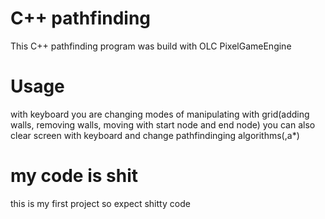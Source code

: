 # C++ pathfinding
This C++ pathfinding program was build with OLC PixelGameEngine

# Usage
with keyboard you are changing modes of manipulating with grid(adding walls, removing walls, moving with start node and end node) you can also clear screen with keyboard and change pathfindinging algorithms(,a*)

# my code is shit
this is my first project so expect shitty code